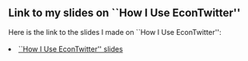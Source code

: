 <html lang="en">
  <head>
    <meta charset="utf-8">
    <meta name="description" content="``How I Use EconTwitter'' slides">
  
  </head>

        

<div class="page-header">
  <h2>Link to my slides on ``How I Use EconTwitter'' </h2>
</div>

<div class="row-fluid">
  <div class="span12">
    Here is the link to the slides I made on ``How I Use EconTwitter'':
    <br/>
    <br/>
    <li><a href="{{ BASE_PATH }}/assets/burton_econtwitter_slides.pdf">``How I Use EconTwitter'' slides</a></li>
    <br/>
    <br/>


  </div>
</div>


<br/>
<br/>
<br/>

     
  <span id="lastModified"></span>

  

    
</html>
